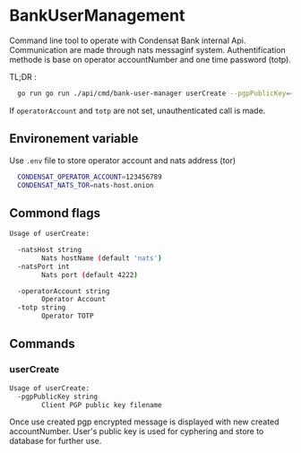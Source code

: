 # BankUserManagement

Command line tool to operate with Condensat Bank internal Api.
Communication are made through nats messaginf system.
Authentification methode is base on operator accountNumber and one time password (totp).

TL;DR :

```bash
  go run go run ./api/cmd/bank-user-manager userCreate --pgpPublicKey=<UserPGPPublicFile> | tee -a userCreate.log
```

If `operatorAccount` and `totp` are not set, unauthenticated call is made.

## Environement variable

Use `.env` file to store operator account and nats address (tor)

```bash
  CONDENSAT_OPERATOR_ACCOUNT=123456789
  CONDENSAT_NATS_TOR=nats-host.onion
```

## Commond flags

```bash
Usage of userCreate:

  -natsHost string
    	Nats hostName (default 'nats')
  -natsPort int
    	Nats port (default 4222)

  -operatorAccount string
    	Operator Account
  -totp string
    	Operator TOTP
```

## Commands

### userCreate

```bash
Usage of userCreate:
  -pgpPublicKey string
    	Client PGP public key filename
```

Once use created pgp encrypted message is displayed with new created accountNumber.
User's public key is used for cyphering and store to database for further use.
